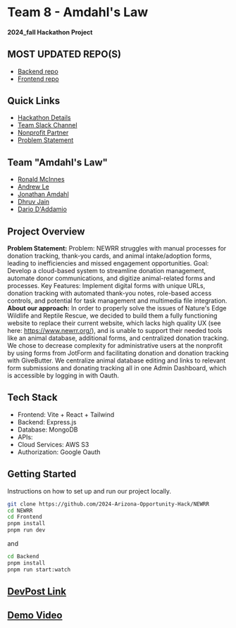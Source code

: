 # Team 8 - Amdahl's Law
#### 2024_fall Hackathon Project

## MOST UPDATED REPO(S)
- [Backend repo](https://github.com/materwelonDhruv/newrr-backend/)
- [Frontend repo](https://github.com/JonathanAmdahl/oc-frontend)

## Quick Links
- [Hackathon Details](https://www.ohack.dev/hack/2024_fall)
- [Team Slack Channel](https://opportunity-hack.slack.com/app_redirect?channel=amdahls-law)
- [Nonprofit Partner](https://ohack.dev/nonprofit/BQkux9KMxEXksUK7ec7h)
- [Problem Statement](https://ohack.dev/project/nsxPhAtgiL8MMiX0rKj7)

## Team "Amdahl's Law"
- [Ronald McInnes](https://github.com/rondawgx3)
- [Andrew Le](https://github.com/pandrewle)
- [Jonathan Amdahl](https://github.com/JonathanAmdahl)
- [Dhruv Jain](https://github.com/materwelondhruv)
- [Dario D'Addamio](https://github.com/dariodaddamio)

## Project Overview
**Problem Statement:**
Problem: NEWRR struggles with manual processes for donation tracking, thank-you cards, and animal intake/adoption forms, leading to inefficiencies and missed engagement opportunities.
Goal: Develop a cloud-based system to streamline donation management, automate donor communications, and digitize animal-related forms and processes.
Key Features: Implement digital forms with unique URLs, donation tracking with automated thank-you notes, role-based access controls, and potential for task management and multimedia file integration.
**About our approach:**
In order to properly solve the issues of Nature's Edge Wildlife and Reptile Rescue, we decided to build them a fully functioning website to replace their current website, which lacks high quality UX (see here: https://www.newrr.org/), and is unable to support their needed tools like an animal database, additional forms, and centralized donation tracking.
We chose to decrease complexity for administrative users at the nonprofit by using forms from JotForm and facilitating donation and donation tracking with GiveButter. We centralize animal database editing and links to relevant form submissions and donating tracking all in one Admin Dashboard, which is accessible by logging in with Oauth. 

## Tech Stack
- Frontend: Vite + React + Tailwind
- Backend: Express.js
- Database: MongoDB
- APIs:
- Cloud Services: AWS S3
- Authorization: Google Oauth
<!-- Add/modify as needed -->


## Getting Started
Instructions on how to set up and run our project locally.

```bash
git clone https://github.com/2024-Arizona-Opportunity-Hack/NEWRR
cd NEWRR
cd Frontend
pnpm install
pnpm run dev
```
and
```bash
cd Backend
pnpm install
pnpm run start:watch
```

## [DevPost Link](https://devpost.com/software/nature-s-edge-wildlife-and-reptile-rescue)
## [Demo Video](https://youtu.be/7L3qIlJbZ7U)
